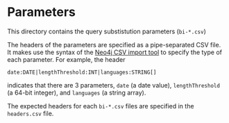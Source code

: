 # Parameters

This directory contains the query substistution parameters (`bi-*.csv`)

The headers of the parameters are specified as a pipe-separated CSV file. It makes use the syntax of the [Neo4j CSV import tool](https://neo4j.com/docs/operations-manual/4.2/tools/neo4j-admin-import/#import-tool-header-format) to specify the type of each parameter. For example, the header

```
date:DATE|lengthThreshold:INT|languages:STRING[]
```

indicates that there are 3 parameters, `date` (a date value), `lengthThreshold` (a 64-bit integer), and `languages` (a string array).

The expected headers for each `bi-*.csv` files are specified in the `headers.csv` file.
